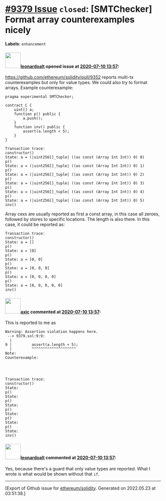 # [\#9379 Issue](https://github.com/ethereum/solidity/issues/9379) `closed`: [SMTChecker] Format array counterexamples nicely
**Labels**: `enhancement`


#### <img src="https://avatars.githubusercontent.com/u/504195?u=ce2facd14af9fd474ebff49f0d44891f56f7500f&v=4" width="50">[leonardoalt](https://github.com/leonardoalt) opened issue at [2020-07-10 13:57](https://github.com/ethereum/solidity/issues/9379):

https://github.com/ethereum/solidity/pull/9352 reports multi-tx counterexamples but only for value types.
We could also try to format arrays.
Example counterexample:
```
pragma experimental SMTChecker;
  
contract C {
    uint[] a;
    function p() public {
        a.push();
    }
    function inv() public {
        assert(a.length < 5);
    }
}
```
```
Transaction trace:
constructor()
State: a = (|uint256[]_tuple| ((as const (Array Int Int)) 0) 0)
p()
State: a = (|uint256[]_tuple| ((as const (Array Int Int)) 0) 1)
p()
State: a = (|uint256[]_tuple| ((as const (Array Int Int)) 0) 2)
p()
State: a = (|uint256[]_tuple| ((as const (Array Int Int)) 0) 3)
p()
State: a = (|uint256[]_tuple| ((as const (Array Int Int)) 0) 4)
p()
State: a = (|uint256[]_tuple| ((as const (Array Int Int)) 0) 5)
inv()
```

Array cexs are usually reported as first a const array, in this case all zeroes, followed by stores to specific locations. The length is also there.
In this case, it could be reported as:
```
Transaction trace:
constructor()
State: a = []
p()
State: a = [0]
p()
State: a = [0, 0]
p()
State: a = [0, 0, 0]
p()
State: a = [0, 0, 0, 0]
p()
State: a = [0, 0, 0, 0, 0]
inv()
```

#### <img src="https://avatars.githubusercontent.com/u/20340?v=4" width="50">[axic](https://github.com/axic) commented at [2020-07-10 13:57](https://github.com/ethereum/solidity/issues/9379#issuecomment-699473184):

This is reported to me as
```
Warning: Assertion violation happens here.
 --> 9379.sol:9:9:
  |
9 |         assert(a.length < 5);
  |         ^^^^^^^^^^^^^^^^^^^^
Note: 
Counterexample:




Transaction trace:
constructor()
State: 
p()
State: 
p()
State: 
p()
State: 
p()
State: 
p()
State: 
inv()
```

#### <img src="https://avatars.githubusercontent.com/u/504195?u=ce2facd14af9fd474ebff49f0d44891f56f7500f&v=4" width="50">[leonardoalt](https://github.com/leonardoalt) commented at [2020-07-10 13:57](https://github.com/ethereum/solidity/issues/9379#issuecomment-699473819):

Yes, because there's a guard that only value types are reported. What I wrote is what would be shown without that `if`.


-------------------------------------------------------------------------------



[Export of Github issue for [ethereum/solidity](https://github.com/ethereum/solidity). Generated on 2022.05.23 at 03:51:38.]
